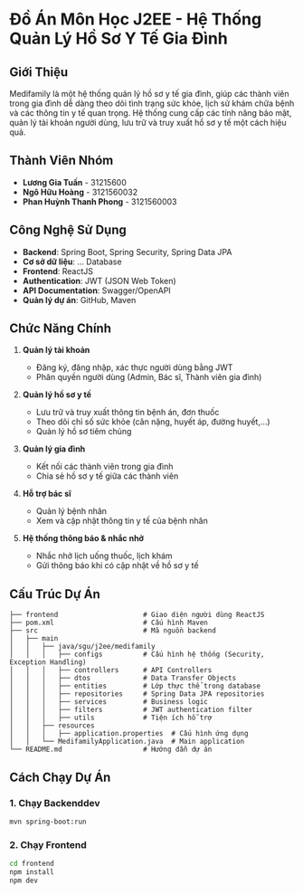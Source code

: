 # Đồ Án Môn Học J2EE - Hệ Thống Quản Lý Hồ Sơ Y Tế Gia Đình

## Giới Thiệu
Medifamily là một hệ thống quản lý hồ sơ y tế gia đình, giúp các thành viên trong gia đình dễ dàng theo dõi tình trạng sức khỏe, lịch sử khám chữa bệnh và các thông tin y tế quan trọng. Hệ thống cung cấp các tính năng bảo mật, quản lý tài khoản người dùng, lưu trữ và truy xuất hồ sơ y tế một cách hiệu quả.

## Thành Viên Nhóm
- **Lương Gia Tuấn** - 31215600
- **Ngô Hữu Hoàng** - 3121560032
- **Phan Huỳnh Thanh Phong** - 3121560003

## Công Nghệ Sử Dụng
- **Backend**: Spring Boot, Spring Security, Spring Data JPA
- **Cơ sở dữ liệu**: ... Database
- **Frontend**: ReactJS
- **Authentication**: JWT (JSON Web Token)
- **API Documentation**: Swagger/OpenAPI
- **Quản lý dự án**: GitHub, Maven

## Chức Năng Chính
1. **Quản lý tài khoản**
   - Đăng ký, đăng nhập, xác thực người dùng bằng JWT
   - Phân quyền người dùng (Admin, Bác sĩ, Thành viên gia đình)
   
2. **Quản lý hồ sơ y tế**
   - Lưu trữ và truy xuất thông tin bệnh án, đơn thuốc
   - Theo dõi chỉ số sức khỏe (cân nặng, huyết áp, đường huyết,...)
   - Quản lý hồ sơ tiêm chủng
   
3. **Quản lý gia đình**
   - Kết nối các thành viên trong gia đình
   - Chia sẻ hồ sơ y tế giữa các thành viên
   
4. **Hỗ trợ bác sĩ**
   - Quản lý bệnh nhân
   - Xem và cập nhật thông tin y tế của bệnh nhân
   
5. **Hệ thống thông báo & nhắc nhở**
   - Nhắc nhở lịch uống thuốc, lịch khám
   - Gửi thông báo khi có cập nhật về hồ sơ y tế

## Cấu Trúc Dự Án
```
├── frontend                     # Giao diện người dùng ReactJS
├── pom.xml                      # Cấu hình Maven
├── src                          # Mã nguồn backend
│   ├── main
│   │   ├── java/sgu/j2ee/medifamily
│   │   │   ├── configs          # Cấu hình hệ thống (Security, Exception Handling)
│   │   │   ├── controllers      # API Controllers
│   │   │   ├── dtos             # Data Transfer Objects
│   │   │   ├── entities         # Lớp thực thể trong database
│   │   │   ├── repositories     # Spring Data JPA repositories
│   │   │   ├── services         # Business logic
│   │   │   ├── filters          # JWT authentication filter
│   │   │   ├── utils            # Tiện ích hỗ trợ
│   │   ├── resources
│   │   │   ├── application.properties  # Cấu hình ứng dụng
│   │   └── MedifamilyApplication.java  # Main application
└── README.md                    # Hướng dẫn dự án
```

## Cách Chạy Dự Án
### 1. Chạy Backenddev
```sh
mvn spring-boot:run
```

### 2. Chạy Frontend
```sh
cd frontend
npm install
npm dev
```
